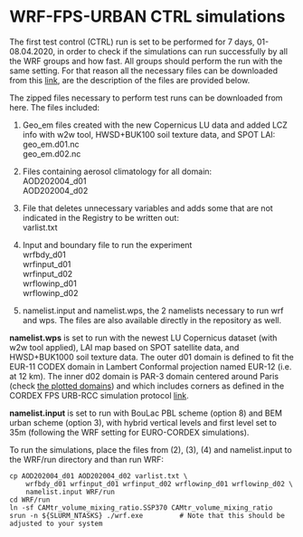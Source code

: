# WRF-FPS-URBAN CTRL simulations #

The first test control (CTRL) run is set to be performed for 7 days, 01-08.04.2020, in order to check if the simulations can run successfully by all the WRF groups and how fast. All groups should perform the run with the same setting. For that reason all the necessary files can be downloaded from this [link](https://www.dropbox.com/s/i4in7ib0suld7lp/fps_urban_file_urb3.tar?dl=0), are the description of the files are provided below.

The zipped files necessary to perform test runs can be downloaded from here. The files included:
1. Geo_em files created with the new Copernicus LU data and added LCZ info with w2w tool, HWSD+BUK100 soil texture data, and SPOT LAI:
	<br /> geo_em.d01.nc
	<br /> geo_em.d02.nc
2. Files containing aerosol climatology for all domain:
	<br /> AOD202004_d01
	<br /> AOD202004_d02
3. File that deletes unnecessary variables and adds some that are not indicated in the Registry to be written out:
	<br /> varlist.txt
4. Input and boundary file to run the experiment
	<br /> wrfbdy_d01
	<br /> wrfinput_d01
	<br /> wrfinput_d02
	<br /> wrflowinp_d01
	<br /> wrflowinp_d02
    
5. namelist.input and namelist.wps, the 2 namelists necessary to run wrf and wps. The files are also available directly in the repository as well.

**namelist.wps** is set to run with the newest LU Copernicus dataset (with w2w tool applied), LAI map based on SPOT satellite data, and HWSD+BUK1000 soil texture data. The outer d01 domain is defined to fit the EUR-11 CODEX domain in Lambert Conformal projection named EUR-12 (i.e. at 12 km). The inner d02 domain is PAR-3 domain centered around Paris (check [the plotted domains](https://github.com/FPS-URB-RCC/WRFcoordination/blob/CTRL/domains_EP.png)) and which includes corners as defined in the CORDEX FPS URB-RCC simulation protocol [link](https://docs.google.com/document/d/1R4O1x67Tpr-qcEPlkzKDvJP1itoxKPbaBZO9gpIfamc/edit).

**namelist.input** is set to run with BouLac PBL scheme (option 8) and BEM urban scheme (option 3), with hybrid vertical levels and first level set to 35m (following the WRF setting for EURO-CORDEX simulations).

To run the simulations, place the files from (2), (3), (4) and namelist.input to the WRF/run directory and than run WRF:

	cp AOD202004_d01 AOD202004_d02 varlist.txt \
		wrfbdy_d01 wrfinput_d01 wrfinput_d02 wrflowinp_d01 wrflowinp_d02 \
		namelist.input WRF/run
	cd WRF/run
	ln -sf CAMtr_volume_mixing_ratio.SSP370 CAMtr_volume_mixing_ratio
	srun -n ${SLURM_NTASKS} ./wrf.exe   	  # Note that this should be adjusted to your system
